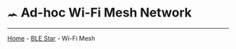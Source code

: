 #  <img src="BATMAN.svg" width="24" height="auto"> Ad-hoc Wi-Fi Mesh Network




___
[Home](/../../) - [BLE Star](../BLE_star) - Wi-Fi Mesh
